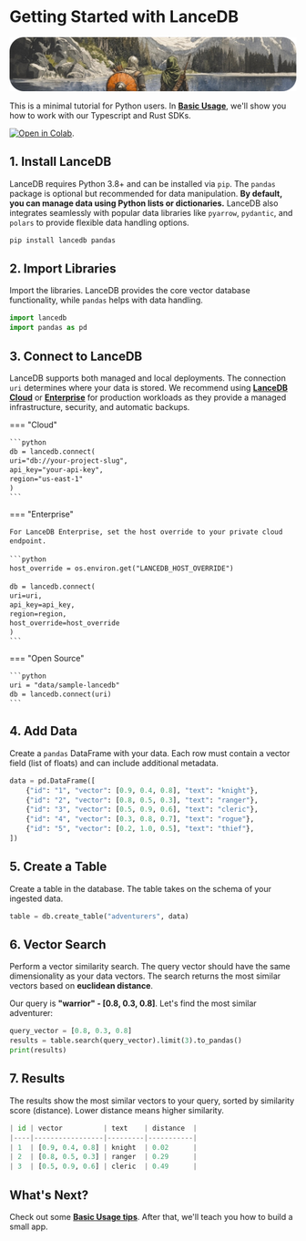 # **Getting Started with LanceDB**

![LanceDB Hero Image](../assets/quickstart/quickstart.png)

This is a minimal tutorial for Python users. In [**Basic Usage**](../quickstart/basic-usage.md), we'll show you how to work with our Typescript and Rust SDKs. 

[![Open in Colab](https://colab.research.google.com/assets/colab-badge.svg)](https://colab.research.google.com/github/lancedb/vectordb-recipes/blob/main/examples/saas_examples/python_notebook/LanceDB_Cloud_quickstart.ipynb).

## **1. Install LanceDB**

LanceDB requires Python 3.8+ and can be installed via `pip`. The `pandas` package is optional but recommended for data manipulation. **By default, you can manage data using Python lists or dictionaries.** LanceDB also integrates seamlessly with popular data libraries like `pyarrow`, `pydantic`, and `polars` to provide flexible data handling options.

```python
pip install lancedb pandas
```

## **2. Import Libraries**

Import the libraries. LanceDB provides the core vector database functionality, while `pandas` helps with data handling.

```python
import lancedb
import pandas as pd
```

## **3. Connect to LanceDB**

LanceDB supports both managed and local deployments. The connection `uri` determines where your data is stored. We recommend using [**LanceDB Cloud**](../cloud/index.md) or [**Enterprise**](../enterprise/index.md) for production workloads as they provide a managed infrastructure, security, and automatic backups. 

=== "Cloud"

    ```python
    db = lancedb.connect(
    uri="db://your-project-slug",
    api_key="your-api-key",
    region="us-east-1"
    )
    ```

=== "Enterprise"

    For LanceDB Enterprise, set the host override to your private cloud endpoint.

    ```python
    host_override = os.environ.get("LANCEDB_HOST_OVERRIDE")

    db = lancedb.connect(
    uri=uri,
    api_key=api_key,
    region=region,
    host_override=host_override
    )
    ```

=== "Open Source"

    ```python
    uri = "data/sample-lancedb"
    db = lancedb.connect(uri)
    ```

## **4. Add Data**

Create a `pandas` DataFrame with your data. Each row must contain a vector field (list of floats) and can include additional metadata. 

```python
data = pd.DataFrame([
    {"id": "1", "vector": [0.9, 0.4, 0.8], "text": "knight"},    
    {"id": "2", "vector": [0.8, 0.5, 0.3], "text": "ranger"},  
    {"id": "3", "vector": [0.5, 0.9, 0.6], "text": "cleric"},    
    {"id": "4", "vector": [0.3, 0.8, 0.7], "text": "rogue"},     
    {"id": "5", "vector": [0.2, 1.0, 0.5], "text": "thief"},     
])
```

## **5. Create a Table**

Create a table in the database. The table takes on the schema of your ingested data.

```python
table = db.create_table("adventurers", data)
```

## **6. Vector Search**

Perform a vector similarity search. The query vector should have the same dimensionality as your data vectors. The search returns the most similar vectors based on **euclidean distance**.

Our query is **"warrior" - [0.8, 0.3, 0.8]**. Let's find the most similar adventurer:  

```python
query_vector = [0.8, 0.3, 0.8]  
results = table.search(query_vector).limit(3).to_pandas()
print(results)
```

## **7. Results**

The results show the most similar vectors to your query, sorted by similarity score (distance). Lower distance means higher similarity.

```python
| id | vector          | text    | distance  |
|----|-----------------|---------|-----------|
| 1  | [0.9, 0.4, 0.8] | knight  | 0.02      |
| 2  | [0.8, 0.5, 0.3] | ranger  | 0.29      |
| 3  | [0.5, 0.9, 0.6] | cleric  | 0.49      |
```

## **What's Next?**

Check out some [**Basic Usage tips**](../quickstart/basic-usage.md). After that, we'll teach you how to build a small app.
